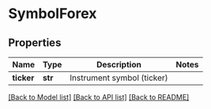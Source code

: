 # SymbolForex

## Properties
Name | Type | Description | Notes
------------ | ------------- | ------------- | -------------
**ticker** | **str** | Instrument symbol (ticker) | 

[[Back to Model list]](../README.md#documentation-for-models) [[Back to API list]](../README.md#documentation-for-api-endpoints) [[Back to README]](../README.md)

